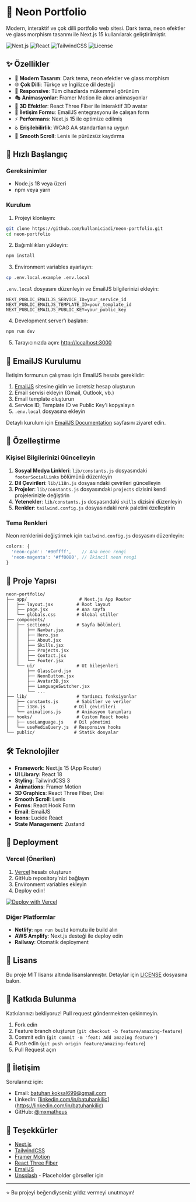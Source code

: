 # 🌟 Neon Portfolio

Modern, interaktif ve çok dilli portfolio web sitesi. Dark tema, neon efektler ve glass morphism tasarımı ile Next.js 15 kullanılarak geliştirilmiştir.

![Next.js](https://img.shields.io/badge/Next.js-15-black?style=for-the-badge&logo=next.js)
![React](https://img.shields.io/badge/React-18-blue?style=for-the-badge&logo=react)
![TailwindCSS](https://img.shields.io/badge/Tailwind-3-38bdf8?style=for-the-badge&logo=tailwind-css)
![License](https://img.shields.io/badge/License-MIT-green?style=for-the-badge)

## ✨ Özellikler

- 🎨 **Modern Tasarım**: Dark tema, neon efektler ve glass morphism
- 🌐 **Çok Dilli**: Türkçe ve İngilizce dil desteği
- 📱 **Responsive**: Tüm cihazlarda mükemmel görünüm
- 🎭 **Animasyonlar**: Framer Motion ile akıcı animasyonlar
- 🎯 **3D Efektler**: React Three Fiber ile interaktif 3D avatar
- 📧 **İletişim Formu**: EmailJS entegrasyonu ile çalışan form
- ⚡ **Performans**: Next.js 15 ile optimize edilmiş
- ♿ **Erişilebilirlik**: WCAG AA standartlarına uygun
- 🎨 **Smooth Scroll**: Lenis ile pürüzsüz kaydırma

## 🚀 Hızlı Başlangıç

### Gereksinimler

- Node.js 18 veya üzeri
- npm veya yarn

### Kurulum

1. Projeyi klonlayın:
```bash
git clone https://github.com/kullaniciadi/neon-portfolio.git
cd neon-portfolio
```

2. Bağımlılıkları yükleyin:
```bash
npm install
```

3. Environment variables ayarlayın:
```bash
cp .env.local.example .env.local
```

`.env.local` dosyasını düzenleyin ve EmailJS bilgilerinizi ekleyin:
```env
NEXT_PUBLIC_EMAILJS_SERVICE_ID=your_service_id
NEXT_PUBLIC_EMAILJS_TEMPLATE_ID=your_template_id
NEXT_PUBLIC_EMAILJS_PUBLIC_KEY=your_public_key
```

4. Development server'ı başlatın:
```bash
npm run dev
```

5. Tarayıcınızda açın: [http://localhost:3000](http://localhost:3000)

## 📧 EmailJS Kurulumu

İletişim formunun çalışması için EmailJS hesabı gereklidir:

1. [EmailJS](https://www.emailjs.com/) sitesine gidin ve ücretsiz hesap oluşturun
2. Email servisi ekleyin (Gmail, Outlook, vb.)
3. Email template oluşturun
4. Service ID, Template ID ve Public Key'i kopyalayın
5. `.env.local` dosyasına ekleyin

Detaylı kurulum için [EmailJS Documentation](https://www.emailjs.com/docs/) sayfasını ziyaret edin.

## 🎨 Özelleştirme

### Kişisel Bilgilerinizi Güncelleyin

1. **Sosyal Medya Linkleri**: `lib/constants.js` dosyasındaki `footerSocialLinks` bölümünü düzenleyin
2. **Dil Çevirileri**: `lib/i18n.js` dosyasındaki çevirileri güncelleyin
3. **Projeler**: `lib/constants.js` dosyasındaki `projects` dizisini kendi projelerinizle değiştirin
4. **Yetenekler**: `lib/constants.js` dosyasındaki `skills` dizisini düzenleyin
5. **Renkler**: `tailwind.config.js` dosyasındaki renk paletini özelleştirin

### Tema Renkleri

Neon renklerini değiştirmek için `tailwind.config.js` dosyasını düzenleyin:

```js
colors: {
  'neon-cyan': '#00ffff',    // Ana neon rengi
  'neon-magenta': '#ff0080', // İkincil neon rengi
}
```

## 📁 Proje Yapısı

```
neon-portfolio/
├── app/                    # Next.js App Router
│   ├── layout.jsx         # Root layout
│   ├── page.jsx           # Ana sayfa
│   └── globals.css        # Global stiller
├── components/
│   ├── sections/          # Sayfa bölümleri
│   │   ├── Navbar.jsx
│   │   ├── Hero.jsx
│   │   ├── About.jsx
│   │   ├── Skills.jsx
│   │   ├── Projects.jsx
│   │   ├── Contact.jsx
│   │   └── Footer.jsx
│   └── ui/                # UI bileşenleri
│       ├── GlassCard.jsx
│       ├── NeonButton.jsx
│       ├── Avatar3D.jsx
│       ├── LanguageSwitcher.jsx
│       └── ...
├── lib/                   # Yardımcı fonksiyonlar
│   ├── constants.js       # Sabitler ve veriler
│   ├── i18n.js           # Dil çevirileri
│   └── animations.js      # Animasyon tanımları
├── hooks/                 # Custom React hooks
│   ├── useLanguage.js    # Dil yönetimi
│   └── useMediaQuery.js  # Responsive hooks
└── public/               # Statik dosyalar
```

## 🛠️ Teknolojiler

- **Framework**: Next.js 15 (App Router)
- **UI Library**: React 18
- **Styling**: TailwindCSS 3
- **Animations**: Framer Motion
- **3D Graphics**: React Three Fiber, Drei
- **Smooth Scroll**: Lenis
- **Forms**: React Hook Form
- **Email**: EmailJS
- **Icons**: Lucide React
- **State Management**: Zustand

## 🚀 Deployment

### Vercel (Önerilen)

1. [Vercel](https://vercel.com) hesabı oluşturun
2. GitHub repository'nizi bağlayın
3. Environment variables ekleyin
4. Deploy edin!

[![Deploy with Vercel](https://vercel.com/button)](https://vercel.com/new)

### Diğer Platformlar

- **Netlify**: `npm run build` komutu ile build alın
- **AWS Amplify**: Next.js desteği ile deploy edin
- **Railway**: Otomatik deployment

## 📝 Lisans

Bu proje MIT lisansı altında lisanslanmıştır. Detaylar için [LICENSE](LICENSE) dosyasına bakın.

## 🤝 Katkıda Bulunma

Katkılarınızı bekliyoruz! Pull request göndermekten çekinmeyin.

1. Fork edin
2. Feature branch oluşturun (`git checkout -b feature/amazing-feature`)
3. Commit edin (`git commit -m 'feat: Add amazing feature'`)
4. Push edin (`git push origin feature/amazing-feature`)
5. Pull Request açın

## 📧 İletişim

Sorularınız için:
- Email: batuhan.koksal699@gmail.com
- LinkedIn: [[linkedin.com/in/batuhankilic](https://www.linkedin.com/in/batuhan-köksal-88323124a/)](https://linkedin.com/in/batuhankilic)
- GitHub: [@mxmatheus](https://github.com/batuhankilic)

## 🙏 Teşekkürler

- [Next.js](https://nextjs.org/)
- [TailwindCSS](https://tailwindcss.com/)
- [Framer Motion](https://www.framer.com/motion/)
- [React Three Fiber](https://docs.pmnd.rs/react-three-fiber/)
- [EmailJS](https://www.emailjs.com/)
- [Unsplash](https://unsplash.com/) - Placeholder görseller için

---

⭐ Bu projeyi beğendiyseniz yıldız vermeyi unutmayın!
